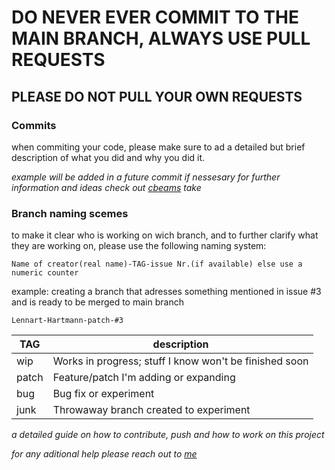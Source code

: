 # **DO NEVER EVER COMMIT TO THE MAIN BRANCH, ALWAYS USE PULL REQUESTS**
## **PLEASE DO NOT PULL YOUR OWN REQUESTS**


 ### Commits
when commiting your code, please make sure to ad a detailed but brief description of what you did and why you did it.

*example will be added in a future commit if nessesary*
*for further information and ideas check out [cbeams](https://cbea.ms/git-commit/) take*


### Branch naming scemes
to make it clear who is working on wich branch, and to further clarify what they are working on, please use the following naming system:
```
Name of creator(real name)-TAG-issue Nr.(if available) else use a numeric counter
```
example:
creating a branch that adresses something mentioned in issue #3 and is ready to be merged to main branch
```
Lennart-Hartmann-patch-#3
```

|TAG|description|
|--|--|
|wip|Works in progress; stuff I know won't be finished soon  |
|patch|Feature/patch I'm adding or expanding  |
|bug| Bug fix or experiment|
|junk| Throwaway branch created to experiment|



*a detailed guide on how to contribute, push and how to work on this project*

  

*for any aditional help please reach out to [me](https://www.github.com/RobsizocktUni)*